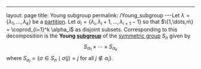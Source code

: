 ---
 layout: page
 title: Young subgroup
 permalink: /Young_subgroup
---Let $\lambda = \{\lambda_1,\dots,\lambda_k\}$ be a [partition](https://defsmath.github.io/DefsMath/partition_of_an_integer). Let $\alpha_i = \{\lambda_i, \lambda_i + 1, \dots, \lambda_{i+1} - 1\}$ so that $\{1,\dots,n\} = \coprod_{i=1}^k \alpha_i$ as disjoint subsets. Corresponding to this decomposition is the **Young [subgroup](https://defsmath.github.io/DefsMath/subgroup)** of the [symmetric group](https://defsmath.github.io/DefsMath/symmetric_group) $S_n$ given by $$S_{\alpha_1} \times \cdots \times S_{\alpha_k}$$ where $S_{\alpha_i} = \{\sigma\in S_n \mid \sigma(j) = j \text{ for all } j\notin \alpha_i\}$.